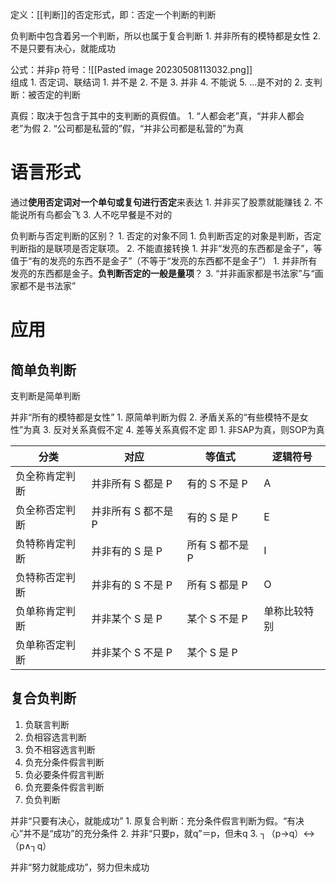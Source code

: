 定义：[[判断]]的否定形式，即：否定一个判断的判断

负判断中包含着另一个判断，所以也属于复合判断
	1. 并非所有的模特都是女性
	2. 不是只要有决心，就能成功

公式：并非p
符号：![[Pasted image 20230508113032.png]]  
组成
	1. 否定词、联结词
		1. 并不是
		2. 不是
		3. 并非
		4. 不能说
		5. ...是不对的
	2. 支判断：被否定的判断

真假：取决于包含于其中的支判断的真假值。
	1. “人都会老”真，“并非人都会老”为假
	2. “公司都是私营的”假，“并非公司都是私营的”为真
# 语言形式
通过**使用否定词对一个单句或复句进行否定**来表达
	1. 并非买了股票就能赚钱
	2. 不能说所有鸟都会飞
	3. 人不吃早餐是不对的

负判断与否定判断的区别？
	1. 否定的对象不同
		1. 负判断否定的对象是判断，否定判断指的是联项是否定联项。
	2. 不能直接转换
		1. 并非“发亮的东西都是金子”，等值于“有的发亮的东西不是金子”（不等于“发亮的东西都不是金子”）
			1. 并非所有发亮的东西都是金子。**负判断否定的一般是量项**？
	3. “并非画家都是书法家”与“画家都不是书法家”
# 应用
## 简单负判断
支判断是简单判断

并非“所有的模特都是女性”
	1. 原简单判断为假
	2. 矛盾关系的“有些模特不是女性”为真
	3. 反对关系真假不定
	4. 差等关系真假不定
即
	1. 非SAP为真，则SOP为真

| 分类 | 对应 | 等值式 | 逻辑符号 |
| ---- | ---- | ---- | ---- |
| 负全称肯定判断 | 并非所有 S 都是 P | 有的 S 不是 P | A |
| 负全称否定判断 | 并非所有 S 都不是 P  | 有的 S 是 P | E |
| 负特称肯定判断 | 并非有的 S 是 P | 所有 S 都不是 P | I |
| 负特称否定判断 | 并非有的 S 不是 P | 所有 S 都是 P | O |
| 负单称肯定判断 | 并非某个 S 是 P | 某个 S 不是 P | 单称比较特别 |
| 负单称否定判断 | 并非某个 S 不是 P | 某个 S 是 P |  |

## 复合负判断
1. 负联言判断
2. 负相容选言判断
3. 负不相容选言判断
4. 负充分条件假言判断
5. 负必要条件假言判断
6. 负充要条件假言判断
7. 负负判断

并非“只要有决心，就能成功”
	1. 原复合判断：充分条件假言判断为假。“有决心”并不是“成功”的充分条件
	2. 并非“只要p，就q”＝p，但未q
	3. ┐（p→q）↔（p∧┐q）

并非“努力就能成功”，努力但未成功

